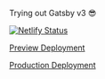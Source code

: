 Trying out Gatsby v3 😎

[![Netlify Status](https://api.netlify.com/api/v1/badges/36e189be-be00-4d51-9459-ec01c22f6085/deploy-status)](https://app.netlify.com/sites/dpjungmin/deploys)

[Preview Deployment](https://dpjungmin.gatsbyjs.io)

[Production Deployment](https://dpjungmin.com)
